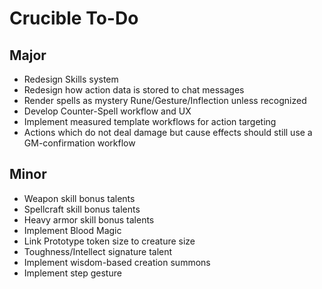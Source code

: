 # Crucible To-Do

## Major
- Redesign Skills system
- Redesign how action data is stored to chat messages
- Render spells as mystery Rune/Gesture/Inflection unless recognized
- Develop Counter-Spell workflow and UX
- Implement measured template workflows for action targeting
- Actions which do not deal damage but cause effects should still use a GM-confirmation workflow

## Minor
- Weapon skill bonus talents
- Spellcraft skill bonus talents
- Heavy armor skill bonus talents
- Implement Blood Magic
- Link Prototype token size to creature size
- Toughness/Intellect signature talent
- Implement wisdom-based creation summons
- Implement step gesture
